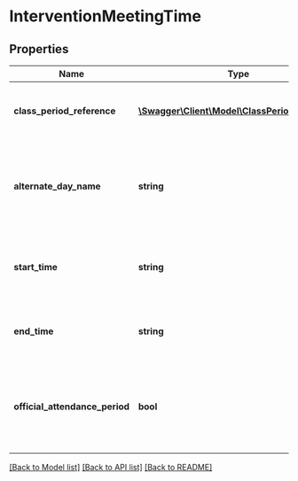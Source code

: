 # InterventionMeetingTime

## Properties
Name | Type | Description | Notes
------------ | ------------- | ------------- | -------------
**class_period_reference** | [**\Swagger\Client\Model\ClassPeriodReference**](ClassPeriodReference.md) | A reference to the related ClassPeriod resource. | [optional] 
**alternate_day_name** | **string** | used for the bell schedule, another name for day (e.g., Blue day, Red day). | [optional] 
**start_time** | **string** | An indication of the time of day the class begins. | [optional] 
**end_time** | **string** | An indication of the time of day the class ends. | [optional] 
**official_attendance_period** | **bool** | Indicator of whether this meeting time is used for official daily attendance. | [optional] 

[[Back to Model list]](../README.md#documentation-for-models) [[Back to API list]](../README.md#documentation-for-api-endpoints) [[Back to README]](../README.md)



